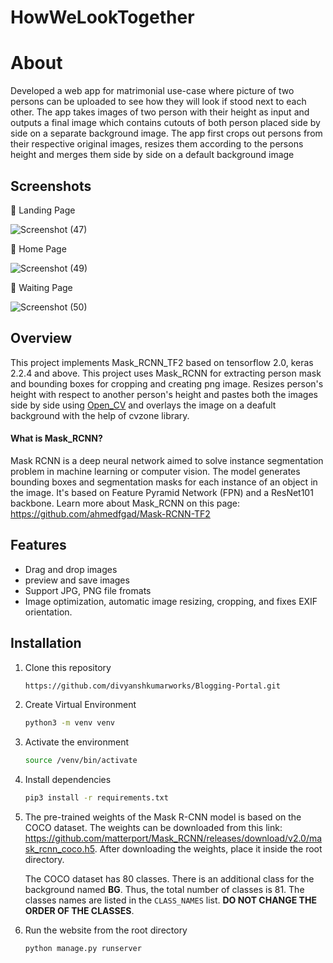 # HowWeLookTogether
# About

Developed a web app for matrimonial use-case where picture of two persons can be uploaded to see how they will look if stood next to each other. The app takes images of two person with their height as input and outputs
a final image which contains cutouts of both person placed side by side on a separate background image. The app first crops out persons from their respective original images,
resizes them according to the persons height and merges them side by side on a default background image

## Screenshots

📌 Landing Page

![Screenshot (47)](https://github.com/divyanshkumarworks/heavy-reminder/assets/134360630/e96a2de7-0a11-4d3c-8661-743731475464)

📌 Home Page

![Screenshot (49)](https://github.com/divyanshkumarworks/heavy-reminder/assets/134360630/2dfbba11-c114-4f19-af57-c03388c50040)

📌 Waiting Page

![Screenshot (50)](https://github.com/divyanshkumarworks/heavy-reminder/assets/134360630/0bf2ea8f-c6fe-4d39-84bb-13fd984fc7f8)

## Overview

This project implements Mask_RCNN_TF2 based on tensorflow 2.0, keras 2.2.4 and above. This project uses Mask_RCNN for extracting person mask and bounding boxes for cropping and creating png image. Resizes person's height with respect to another person's height and pastes both the images side by side using [Open_CV](https://www.geeksforgeeks.org/opencv-overview/) and overlays the image on a deafult background with the help of cvzone library. 

#### What is Mask_RCNN?
Mask RCNN is a deep neural network aimed to solve instance segmentation problem in machine learning or computer vision. The model generates bounding boxes and segmentation masks for each instance of an object in the image. It's based on Feature Pyramid Network (FPN) and a ResNet101 backbone. Learn more about Mask_RCNN on this page: https://github.com/ahmedfgad/Mask-RCNN-TF2

## Features

- Drag and drop images 
- preview and save images
- Support JPG, PNG file fromats
- Image optimization, automatic image resizing, cropping, and fixes EXIF orientation.

## Installation
1. Clone this repository
   ```bash
   https://github.com/divyanshkumarworks/Blogging-Portal.git
   ```
2. Create Virtual Environment
   ```bash
   python3 -m venv venv
   ```
3. Activate the environment
   ```bash
   source /venv/bin/activate
   ```

4. Install dependencies
   ```bash
   pip3 install -r requirements.txt
   ```
5. The pre-trained weights of the Mask R-CNN model is based on the COCO dataset. The weights can be downloaded from this link: https://github.com/matterport/Mask_RCNN/releases/download/v2.0/mask_rcnn_coco.h5. After downloading the weights, place it inside the root directory.

   The COCO dataset has 80 classes. There is an additional class for the background named **BG**. Thus, the total number of classes is 81. The classes names are listed in the `CLASS_NAMES` list. **DO NOT CHANGE THE ORDER OF THE CLASSES**.

6. Run the website from the root directory
    ```bash
    python manage.py runserver
    ```

